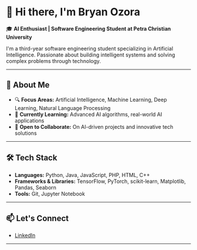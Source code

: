 # 👋 Hi there, I'm Bryan Ozora

🎓 **AI Enthusiast | Software Engineering Student at Petra Christian University**

I'm a third-year software engineering student specializing in Artificial Intelligence. Passionate about building intelligent systems and solving complex problems through technology.

---

## 🧠 About Me

- 🔍 **Focus Areas:** Artificial Intelligence, Machine Learning, Deep Learning, Natural Language Processing  
- 🌱 **Currently Learning:** Advanced AI algorithms, real-world AI applications  
- 🤝 **Open to Collaborate:** On AI-driven projects and innovative tech solutions  

---

## 🛠️ Tech Stack

- **Languages:** Python, Java, JavaScript, PHP, HTML, C++  
- **Frameworks & Libraries:** TensorFlow, PyTorch, scikit-learn, Matplotlib, Pandas, Seaborn
- **Tools:** Git, Jupyter Notebook  

---

## 📫 Let's Connect

- [LinkedIn](https://www.linkedin.com/in/bryan-ozora/)

---
